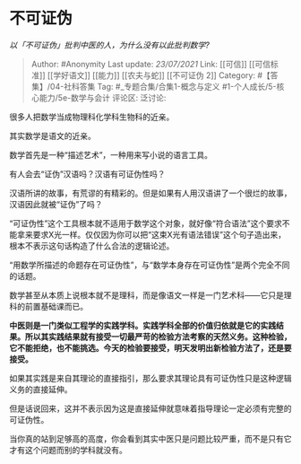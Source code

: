 # 不可证伪
*以「不可证伪」批判中医的人，为什么没有以此批判数学?*

> Author: #Anonymity
> Last update: *23/07/2021*
> Link: [[可信]] [[可信标准]] [[学好语文]] [[能力]] [[农夫与蛇]] [[不可证伪 2]]
> Category: #【答集】/04-社科答集
> Tag: #_专题合集/合集1-概念与定义 #1-个人成长/5-核心能力/5e-数学与会计
> 评论区:
> 泛讨论:

很多人把数学当成物理科化学科生物科的近亲。

其实数学是语文的近亲。

数学首先是一种“描述艺术”，一种用来写小说的语言工具。

有人会去“证伪”汉语吗？汉语有可证伪性吗？

汉语所讲的故事，有荒谬的有精彩的。但是如果有人用汉语讲了一个很烂的故事，汉语因此就被“证伪”了吗？

“可证伪性”这个工具根本就不适用于数学这个对象，就好像“符合语法”这个要求不能拿来要求X光一样。仅仅因为你可以把“这束X光有语法错误”这个句子造出来，根本不表示这句话构造了什么合法的逻辑论述。

“用数学所描述的命题存在可证伪性”，与“数学本身存在可证伪性”是两个完全不同的话题。

数学甚至从本质上说根本就不是理科，而是像语文一样是一门艺术科——它只是理科的前置基础课而已。

**中医则是一门类似工程学的实践学科。实践学科全部的价值归依就是它的实践结果。所以其实践结果就有接受一切最严苛的检验方法考察的天然义务。这种检验，它不能拒绝，也不能挑选。今天的检验要接受，明天发明出新检验方法了，还是要接受。**

如果其实践是来自其理论的直接指引，那么要求其理论具有可证伪性只是这种逻辑义务的直接延伸。

但是话说回来，这并不表示因为这是直接延伸就意味着指导理论一定必须有完整的可证伪性。

当你真的站到足够高的高度，你会看到其实中医只是问题比较严重，而不是只有它才有这个问题而别的学科就没有。
